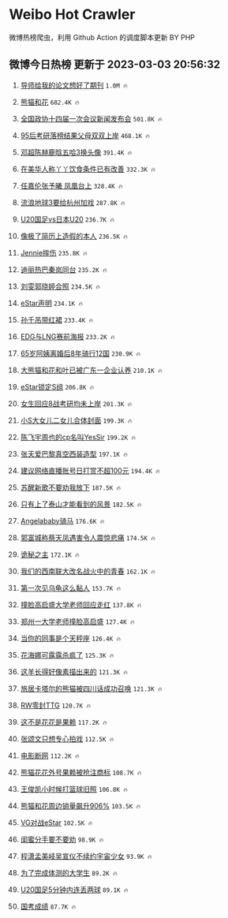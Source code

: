 # Weibo Hot Crawler 



微博热榜爬虫，利用 Github Action 的调度脚本更新 BY PHP 


## 微博今日热榜 更新于 2023-03-03 20:56:32 
1. [导师给我的论文想好了期刊](https://s.weibo.com/weibo?q=%23%E5%AF%BC%E5%B8%88%E7%BB%99%E6%88%91%E7%9A%84%E8%AE%BA%E6%96%87%E6%83%B3%E5%A5%BD%E4%BA%86%E6%9C%9F%E5%88%8A%23&t=31&band_rank=1&Refer=top) `1.0M 🔥` 

1. [熊猫和花](https://s.weibo.com/weibo?q=%23%E7%86%8A%E7%8C%AB%E5%92%8C%E8%8A%B1%23&t=31&band_rank=2&Refer=top) `682.4K 🔥` 

1. [全国政协十四届一次会议新闻发布会](https://s.weibo.com/weibo?q=%23%E5%85%A8%E5%9B%BD%E6%94%BF%E5%8D%8F%E5%8D%81%E5%9B%9B%E5%B1%8A%E4%B8%80%E6%AC%A1%E4%BC%9A%E8%AE%AE%E6%96%B0%E9%97%BB%E5%8F%91%E5%B8%83%E4%BC%9A%23&t=31&band_rank=3&Refer=top) `501.8K 🔥` 

1. [95后考研落榜结果父母双双上岸](https://s.weibo.com/weibo?q=%2395%E5%90%8E%E8%80%83%E7%A0%94%E8%90%BD%E6%A6%9C%E7%BB%93%E6%9E%9C%E7%88%B6%E6%AF%8D%E5%8F%8C%E5%8F%8C%E4%B8%8A%E5%B2%B8%23&t=31&band_rank=4&Refer=top) `468.1K 🔥` 

1. [邓超陈赫鹿晗五哈3换头像](https://s.weibo.com/weibo?q=%23%E9%82%93%E8%B6%85%E9%99%88%E8%B5%AB%E9%B9%BF%E6%99%97%E4%BA%94%E5%93%883%E6%8D%A2%E5%A4%B4%E5%83%8F%23&t=31&band_rank=5&Refer=top) `391.4K 🔥` 

1. [在美华人称丫丫饮食条件已有改善](https://s.weibo.com/weibo?q=%23%E5%9C%A8%E7%BE%8E%E5%8D%8E%E4%BA%BA%E7%A7%B0%E4%B8%AB%E4%B8%AB%E9%A5%AE%E9%A3%9F%E6%9D%A1%E4%BB%B6%E5%B7%B2%E6%9C%89%E6%94%B9%E5%96%84%23&t=31&band_rank=6&Refer=top) `332.3K 🔥` 

1. [任嘉伦张予曦 凤凰台上](https://s.weibo.com/weibo?q=%E4%BB%BB%E5%98%89%E4%BC%A6%E5%BC%A0%E4%BA%88%E6%9B%A6%20%E5%87%A4%E5%87%B0%E5%8F%B0%E4%B8%8A&t=31&band_rank=7&Refer=top) `328.4K 🔥` 

1. [流浪地球3要给杭州加戏](https://s.weibo.com/weibo?q=%23%E6%B5%81%E6%B5%AA%E5%9C%B0%E7%90%833%E8%A6%81%E7%BB%99%E6%9D%AD%E5%B7%9E%E5%8A%A0%E6%88%8F%23&t=31&band_rank=8&Refer=top) `287.8K 🔥` 

1. [U20国足vs日本U20](https://s.weibo.com/weibo?q=%23U20%E5%9B%BD%E8%B6%B3vs%E6%97%A5%E6%9C%ACU20%23&t=31&band_rank=9&Refer=top) `236.7K 🔥` 

1. [像极了简历上造假的本人](https://s.weibo.com/weibo?q=%23%E5%83%8F%E6%9E%81%E4%BA%86%E7%AE%80%E5%8E%86%E4%B8%8A%E9%80%A0%E5%81%87%E7%9A%84%E6%9C%AC%E4%BA%BA%23&t=31&band_rank=10&Refer=top) `236.5K 🔥` 

1. [Jennie摔伤](https://s.weibo.com/weibo?q=%23Jennie%E6%91%94%E4%BC%A4%23&t=31&band_rank=11&Refer=top) `235.8K 🔥` 

1. [迪丽热巴秦岚同台](https://s.weibo.com/weibo?q=%23%E8%BF%AA%E4%B8%BD%E7%83%AD%E5%B7%B4%E7%A7%A6%E5%B2%9A%E5%90%8C%E5%8F%B0%23&t=31&band_rank=12&Refer=top) `235.2K 🔥` 

1. [刘雯郭晓婷合照](https://s.weibo.com/weibo?q=%23%E5%88%98%E9%9B%AF%E9%83%AD%E6%99%93%E5%A9%B7%E5%90%88%E7%85%A7%23&t=31&band_rank=13&Refer=top) `234.5K 🔥` 

1. [eStar声明](https://s.weibo.com/weibo?q=%23eStar%E5%A3%B0%E6%98%8E%23&t=31&band_rank=14&Refer=top) `234.1K 🔥` 

1. [孙千吊带红裙](https://s.weibo.com/weibo?q=%23%E5%AD%99%E5%8D%83%E5%90%8A%E5%B8%A6%E7%BA%A2%E8%A3%99%23&t=31&band_rank=15&Refer=top) `233.4K 🔥` 

1. [EDG与LNG赛前海报](https://s.weibo.com/weibo?q=%23EDG%E4%B8%8ELNG%E8%B5%9B%E5%89%8D%E6%B5%B7%E6%8A%A5%23&t=31&band_rank=16&Refer=top) `233.2K 🔥` 

1. [65岁阿姨离婚后8年骑行12国](https://s.weibo.com/weibo?q=%2365%E5%B2%81%E9%98%BF%E5%A7%A8%E7%A6%BB%E5%A9%9A%E5%90%8E8%E5%B9%B4%E9%AA%91%E8%A1%8C12%E5%9B%BD%23&t=31&band_rank=17&Refer=top) `230.9K 🔥` 

1. [大熊猫和花和叶已被广东一企业认养](https://s.weibo.com/weibo?q=%23%E5%A4%A7%E7%86%8A%E7%8C%AB%E5%92%8C%E8%8A%B1%E5%92%8C%E5%8F%B6%E5%B7%B2%E8%A2%AB%E5%B9%BF%E4%B8%9C%E4%B8%80%E4%BC%81%E4%B8%9A%E8%AE%A4%E5%85%BB%23&t=31&band_rank=18&Refer=top) `210.1K 🔥` 

1. [eStar锁定S组](https://s.weibo.com/weibo?q=%23eStar%E9%94%81%E5%AE%9AS%E7%BB%84%23&t=31&band_rank=19&Refer=top) `206.8K 🔥` 

1. [女生回应8战考研均未上岸](https://s.weibo.com/weibo?q=%23%E5%A5%B3%E7%94%9F%E5%9B%9E%E5%BA%948%E6%88%98%E8%80%83%E7%A0%94%E5%9D%87%E6%9C%AA%E4%B8%8A%E5%B2%B8%23&t=31&band_rank=20&Refer=top) `201.3K 🔥` 

1. [小S大女儿二女儿合体封面](https://s.weibo.com/weibo?q=%23%E5%B0%8FS%E5%A4%A7%E5%A5%B3%E5%84%BF%E4%BA%8C%E5%A5%B3%E5%84%BF%E5%90%88%E4%BD%93%E5%B0%81%E9%9D%A2%23&t=31&band_rank=21&Refer=top) `199.3K 🔥` 

1. [陈飞宇周也的cp名叫YesSir](https://s.weibo.com/weibo?q=%23%E9%99%88%E9%A3%9E%E5%AE%87%E5%91%A8%E4%B9%9F%E7%9A%84cp%E5%90%8D%E5%8F%ABYesSir%23&t=31&band_rank=22&Refer=top) `199.2K 🔥` 

1. [张天爱巴黎真空西装造型](https://s.weibo.com/weibo?q=%23%E5%BC%A0%E5%A4%A9%E7%88%B1%E5%B7%B4%E9%BB%8E%E7%9C%9F%E7%A9%BA%E8%A5%BF%E8%A3%85%E9%80%A0%E5%9E%8B%23&t=31&band_rank=23&Refer=top) `197.1K 🔥` 

1. [建议网络直播账号日打赏不超100元](https://s.weibo.com/weibo?q=%23%E5%BB%BA%E8%AE%AE%E7%BD%91%E7%BB%9C%E7%9B%B4%E6%92%AD%E8%B4%A6%E5%8F%B7%E6%97%A5%E6%89%93%E8%B5%8F%E4%B8%8D%E8%B6%85100%E5%85%83%23&t=31&band_rank=24&Refer=top) `194.4K 🔥` 

1. [苏醒新歌不要劝我放下](https://s.weibo.com/weibo?q=%23%E8%8B%8F%E9%86%92%E6%96%B0%E6%AD%8C%E4%B8%8D%E8%A6%81%E5%8A%9D%E6%88%91%E6%94%BE%E4%B8%8B%23&t=31&band_rank=25&Refer=top) `187.5K 🔥` 

1. [只有上了泰山才能看到的风景](https://s.weibo.com/weibo?q=%23%E5%8F%AA%E6%9C%89%E4%B8%8A%E4%BA%86%E6%B3%B0%E5%B1%B1%E6%89%8D%E8%83%BD%E7%9C%8B%E5%88%B0%E7%9A%84%E9%A3%8E%E6%99%AF%23&t=31&band_rank=26&Refer=top) `182.5K 🔥` 

1. [Angelababy骑马](https://s.weibo.com/weibo?q=%23Angelababy%E9%AA%91%E9%A9%AC%23&t=31&band_rank=27&Refer=top) `176.6K 🔥` 

1. [郭富城称蔡天凤遇害令人震惊悲痛](https://s.weibo.com/weibo?q=%23%E9%83%AD%E5%AF%8C%E5%9F%8E%E7%A7%B0%E8%94%A1%E5%A4%A9%E5%87%A4%E9%81%87%E5%AE%B3%E4%BB%A4%E4%BA%BA%E9%9C%87%E6%83%8A%E6%82%B2%E7%97%9B%23&t=31&band_rank=28&Refer=top) `174.5K 🔥` 

1. [诡秘之主](https://s.weibo.com/weibo?q=%23%E8%AF%A1%E7%A7%98%E4%B9%8B%E4%B8%BB%23&t=31&band_rank=29&Refer=top) `172.1K 🔥` 

1. [我们的西南联大改名战火中的青春](https://s.weibo.com/weibo?q=%23%E6%88%91%E4%BB%AC%E7%9A%84%E8%A5%BF%E5%8D%97%E8%81%94%E5%A4%A7%E6%94%B9%E5%90%8D%E6%88%98%E7%81%AB%E4%B8%AD%E7%9A%84%E9%9D%92%E6%98%A5%23&t=31&band_rank=30&Refer=top) `162.1K 🔥` 

1. [第一次见乌龟这么黏人](https://s.weibo.com/weibo?q=%23%E7%AC%AC%E4%B8%80%E6%AC%A1%E8%A7%81%E4%B9%8C%E9%BE%9F%E8%BF%99%E4%B9%88%E9%BB%8F%E4%BA%BA%23&t=31&band_rank=31&Refer=top) `153.7K 🔥` 

1. [撞脸高启盛大学老师回应走红](https://s.weibo.com/weibo?q=%23%E6%92%9E%E8%84%B8%E9%AB%98%E5%90%AF%E7%9B%9B%E5%A4%A7%E5%AD%A6%E8%80%81%E5%B8%88%E5%9B%9E%E5%BA%94%E8%B5%B0%E7%BA%A2%23&t=31&band_rank=32&Refer=top) `137.8K 🔥` 

1. [郑州一大学老师撞脸高启盛](https://s.weibo.com/weibo?q=%23%E9%83%91%E5%B7%9E%E4%B8%80%E5%A4%A7%E5%AD%A6%E8%80%81%E5%B8%88%E6%92%9E%E8%84%B8%E9%AB%98%E5%90%AF%E7%9B%9B%23&t=31&band_rank=33&Refer=top) `127.4K 🔥` 

1. [当你的同事是个天秤座](https://s.weibo.com/weibo?q=%23%E5%BD%93%E4%BD%A0%E7%9A%84%E5%90%8C%E4%BA%8B%E6%98%AF%E4%B8%AA%E5%A4%A9%E7%A7%A4%E5%BA%A7%23&t=31&band_rank=34&Refer=top) `126.4K 🔥` 

1. [花海娜可露露杀疯了](https://s.weibo.com/weibo?q=%23%E8%8A%B1%E6%B5%B7%E5%A8%9C%E5%8F%AF%E9%9C%B2%E9%9C%B2%E6%9D%80%E7%96%AF%E4%BA%86%23&t=31&band_rank=35&Refer=top) `125.3K 🔥` 

1. [这羊长得好像素描出来的](https://s.weibo.com/weibo?q=%23%E8%BF%99%E7%BE%8A%E9%95%BF%E5%BE%97%E5%A5%BD%E5%83%8F%E7%B4%A0%E6%8F%8F%E5%87%BA%E6%9D%A5%E7%9A%84%23&t=31&band_rank=36&Refer=top) `121.3K 🔥` 

1. [旅居卡塔尔的熊猫被四川话成功召唤](https://s.weibo.com/weibo?q=%23%E6%97%85%E5%B1%85%E5%8D%A1%E5%A1%94%E5%B0%94%E7%9A%84%E7%86%8A%E7%8C%AB%E8%A2%AB%E5%9B%9B%E5%B7%9D%E8%AF%9D%E6%88%90%E5%8A%9F%E5%8F%AC%E5%94%A4%23&t=31&band_rank=37&Refer=top) `121.3K 🔥` 

1. [RW零封TTG](https://s.weibo.com/weibo?q=%23RW%E9%9B%B6%E5%B0%81TTG%23&t=31&band_rank=38&Refer=top) `120.7K 🔥` 

1. [这不是花花是果赖](https://s.weibo.com/weibo?q=%23%E8%BF%99%E4%B8%8D%E6%98%AF%E8%8A%B1%E8%8A%B1%E6%98%AF%E6%9E%9C%E8%B5%96%23&t=31&band_rank=39&Refer=top) `117.2K 🔥` 

1. [张颂文只想专心拍戏](https://s.weibo.com/weibo?q=%23%E5%BC%A0%E9%A2%82%E6%96%87%E5%8F%AA%E6%83%B3%E4%B8%93%E5%BF%83%E6%8B%8D%E6%88%8F%23&t=31&band_rank=40&Refer=top) `112.5K 🔥` 

1. [电影断网](https://s.weibo.com/weibo?q=%E7%94%B5%E5%BD%B1%E6%96%AD%E7%BD%91&t=31&band_rank=41&Refer=top) `112.2K 🔥` 

1. [熊猫花花外号果赖被抢注商标](https://s.weibo.com/weibo?q=%23%E7%86%8A%E7%8C%AB%E8%8A%B1%E8%8A%B1%E5%A4%96%E5%8F%B7%E6%9E%9C%E8%B5%96%E8%A2%AB%E6%8A%A2%E6%B3%A8%E5%95%86%E6%A0%87%23&t=31&band_rank=42&Refer=top) `108.7K 🔥` 

1. [王俊凯小时候打篮球旧照](https://s.weibo.com/weibo?q=%23%E7%8E%8B%E4%BF%8A%E5%87%AF%E5%B0%8F%E6%97%B6%E5%80%99%E6%89%93%E7%AF%AE%E7%90%83%E6%97%A7%E7%85%A7%23&t=31&band_rank=43&Refer=top) `106.8K 🔥` 

1. [熊猫和花周边销量飙升906%](https://s.weibo.com/weibo?q=%23%E7%86%8A%E7%8C%AB%E5%92%8C%E8%8A%B1%E5%91%A8%E8%BE%B9%E9%94%80%E9%87%8F%E9%A3%99%E5%8D%87906%25%23&t=31&band_rank=44&Refer=top) `103.5K 🔥` 

1. [VG对战eStar](https://s.weibo.com/weibo?q=%23VG%E5%AF%B9%E6%88%98eStar%23&t=31&band_rank=45&Refer=top) `102.5K 🔥` 

1. [闺蜜分手要不要劝](https://s.weibo.com/weibo?q=%23%E9%97%BA%E8%9C%9C%E5%88%86%E6%89%8B%E8%A6%81%E4%B8%8D%E8%A6%81%E5%8A%9D%23&t=31&band_rank=46&Refer=top) `98.9K 🔥` 

1. [程潇孟美岐吴宣仪不续约宇宙少女](https://s.weibo.com/weibo?q=%23%E7%A8%8B%E6%BD%87%E5%AD%9F%E7%BE%8E%E5%B2%90%E5%90%B4%E5%AE%A3%E4%BB%AA%E4%B8%8D%E7%BB%AD%E7%BA%A6%E5%AE%87%E5%AE%99%E5%B0%91%E5%A5%B3%23&t=31&band_rank=47&Refer=top) `93.9K 🔥` 

1. [为了完成体测的大学生](https://s.weibo.com/weibo?q=%23%E4%B8%BA%E4%BA%86%E5%AE%8C%E6%88%90%E4%BD%93%E6%B5%8B%E7%9A%84%E5%A4%A7%E5%AD%A6%E7%94%9F%23&t=31&band_rank=48&Refer=top) `89.2K 🔥` 

1. [U20国足5分钟内连丢两球](https://s.weibo.com/weibo?q=%23U20%E5%9B%BD%E8%B6%B35%E5%88%86%E9%92%9F%E5%86%85%E8%BF%9E%E4%B8%A2%E4%B8%A4%E7%90%83%23&t=31&band_rank=49&Refer=top) `89.1K 🔥` 

1. [国考成绩](https://s.weibo.com/weibo?q=%23%E5%9B%BD%E8%80%83%E6%88%90%E7%BB%A9%23&t=31&band_rank=50&Refer=top) `87.7K 🔥` 

